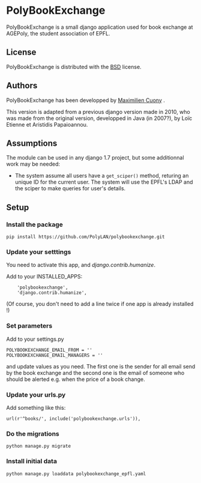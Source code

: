 PolyBookExchange
================

PolyBookExchange is a small django application used for book exchange at AGEPoly, the student association of EPFL.

## License

PolyBookExchange is distributed with the [BSD](http://opensource.org/licenses/BSD-2-Clause) license.

## Authors

PolyBookExchange has been developped by [Maximilien Cuony](https://github.com/the-glu) .

This version is adapted from a previous django version made in 2010, who was made from the original version, developped in Java (in 2007?), by Loïc Etienne et Aristidis Papaioannou.

## Assumptions

The module can be used in any django 1.7 project, but some additionnal work may be needed:

* The system assume all users have a `get_sciper()` method, returing an unique ID for the current user. The system will use the EPFL's LDAP and the sciper to make queries for user's details.

## Setup

### Install the package

`pip install https://github.com/PolyLAN/polybookexchange.git`

### Update your setttings

You need to activate this app, and _django.contrib.humanize_.

Add to your INSTALLED_APPS:

```
    'polybookexchange',
    'django.contrib.humanize',
```

(Of course, you don't need to add a line twice if one app is already installed !)


### Set parameters

Add to your settings.py

```
POLYBOOKEXCHANGE_EMAIL_FROM = ''
POLYBOOKEXCHANGE_EMAIL_MANAGERS = ''
```

and update values as you need. The first one is the sender for all email send by the book exchange and the second one is the email of someone who should be alerted e.g. when the price of a book change.

### Update your urls.py

Add something like this:

`url(r'^books/', include('polybookexchange.urls')),`

### Do the migrations

`python manage.py migrate`

### Install initial data

`python manage.py loaddata polybookexchange_epfl.yaml`
